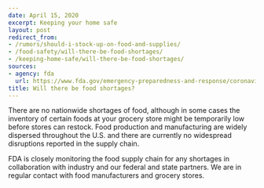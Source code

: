 ```yaml
---
date: April 15, 2020
excerpt: Keeping your home safe
layout: post
redirect_from:
- /rumors/should-i-stock-up-on-food-and-supplies/
- /food-safety/will-there-be-food-shortages/
- /keeping-home-safe/will-there-be-food-shortages/
sources:
- agency: fda
  url: https://www.fda.gov/emergency-preparedness-and-response/coronavirus-disease-2019-covid-19/coronavirus-disease-2019-covid-19-frequently-asked-questions
title: Will there be food shortages?
---
```


There are no nationwide shortages of food, although in some cases the inventory of certain foods at your grocery store might be temporarily low before stores can restock. Food production and manufacturing are widely dispersed throughout the U.S. and there are currently no widespread disruptions reported in the supply chain.

FDA is closely monitoring the food supply chain for any shortages in collaboration with industry and our federal and state partners. We are in regular contact with food manufacturers and grocery stores.
